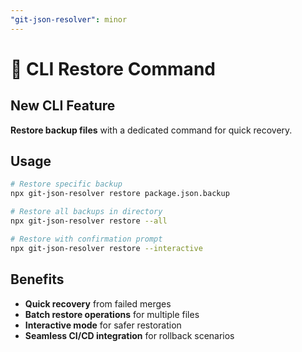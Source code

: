 ```yaml
---
"git-json-resolver": minor
---
```


# 🔄 CLI Restore Command

## New CLI Feature
**Restore backup files** with a dedicated command for quick recovery.

## Usage
```bash
# Restore specific backup
npx git-json-resolver restore package.json.backup

# Restore all backups in directory
npx git-json-resolver restore --all

# Restore with confirmation prompt
npx git-json-resolver restore --interactive
```

## Benefits
- **Quick recovery** from failed merges
- **Batch restore operations** for multiple files
- **Interactive mode** for safer restoration
- **Seamless CI/CD integration** for rollback scenarios